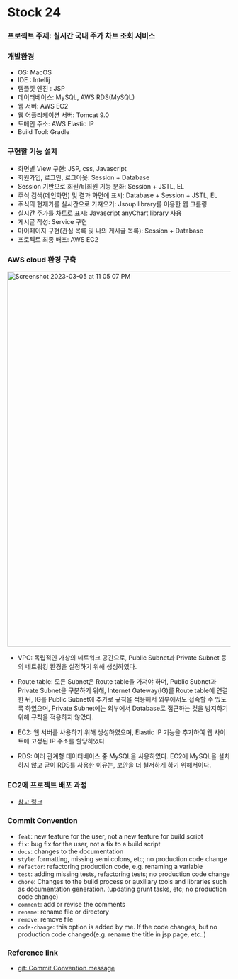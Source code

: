 # Stock 24

### 프로젝트 주제: 실시간 국내 주가 차트 조회 서비스



### 개발환경

* OS: MacOS
* IDE : Intellij
* 템플릿 엔진 : JSP
* 데이터베이스: MySQL, AWS RDS(MySQL)
* 웹 서버: AWS EC2
* 웹 어플리케이션 서버: Tomcat 9.0
* 도메인 주소: AWS Elastic IP
* Build Tool: Gradle



### 구현할 기능 설계

* 화면별 View 구현: JSP, css, Javascript
* 회원가입, 로그인, 로그아웃: Session + Database
* Session 기반으로 회원/비회원 기능 분화: Session + JSTL, EL
* 주식 검색(메인화면) 및 결과 화면에 표시: Database + Session + JSTL, EL
* 주식의 현재가를 실시간으로 가져오기: Jsoup library를 이용한 웹 크롤링
* 실시간 주가를 차트로 표시: Javascript anyChart library 사용
* 게시글 작성: Service 구현
* 마이페이지 구현(관심 목록 및 나의 게시글 목록): Session + Database
* 프로젝트 최종 배포: AWS EC2



### AWS cloud 환경 구축

<img width="846" alt="Screenshot 2023-03-05 at 11 05 07 PM" src="https://user-images.githubusercontent.com/80478750/222965278-d34f5e75-f46c-4633-b694-2398e11961cd.png">

* VPC: 독립적인 가상의 네트워크 공간으로, Public Subnet과 Private Subnet 등 의 네트워킹 환경을 설정하기 위해 생성하였다.
* Route table: 모든 Subnet은 Route table을 가져야 하며, Public Subnet과 Private Subnet을 구분하기 위해, Internet Gateway(IG)를 Route table에 연결한 뒤, IG를 Public Subnet에 추가로 규칙을 적용해서 외부에서도 접속할 수 있도록 하였으며, Private Subnet에는 외부에서 Database로 접근하는 것을 방지하기 위해 규칙을 적용하지 않았다.

* EC2: 웹 서버를 사용하기 위해 생성하였으며, Elastic IP 기능을 추가하여 웹 사이트에 고정된 IP 주소를 할당하였다
* RDS: 여러 관계형 데이터베이스 중 MySQL을 사용하였다. EC2에 MySQL을 설치하지 않고 굳이 RDS를 사용한 이유는, 보안을 더 철저하게 하기 위해서이다.



### EC2에 프로젝트 배포 과정

* [참고 링크](https://github.com/Moojun/TIL/blob/main/AWS/Develop-Environment/EC2%EC%97%90%20JSP%2C%20Servlet%20%ED%94%84%EB%A1%9C%EC%A0%9D%ED%8A%B8%20%EB%B0%B0%ED%8F%AC.md)



### Commit Convention

- `feat`: new feature for the user, not a new feature for build script
- `fix`: bug fix for the user, not a fix to a build script
- `docs`: changes to the documentation
- `style`: formatting, missing semi colons, etc; no production code change
- `refactor`: refactoring production code, e.g. renaming a variable
- `test`: adding missing tests, refactoring tests; no production code change
- `chore`: Changes to the build process or auxiliary tools and libraries such as documentation generation. (updating grunt tasks, etc; no production code change)
- `comment`: add or revise the comments
- `rename`: rename file or directory
- `remove`: remove file
- `code-change`: this option is added by me. If the code changes, but no production code changed(e.g. rename the title in jsp page, etc..)



### Reference link

* [git: Commit Convention message](https://www.conventionalcommits.org/en/v1.0.0/)